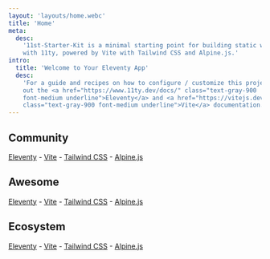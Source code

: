 ```yaml
---
layout: 'layouts/home.webc'
title: 'Home'
meta:
  desc:
    '11st-Starter-Kit is a minimal starting point for building static websites
    with 11ty, powered by Vite with Tailwind CSS and Alpine.js.'
intro:
  title: 'Welcome to Your Eleventy App'
  desc:
    'For a guide and recipes on how to configure / customize this project, check
    out the <a href="https://www.11ty.dev/docs/" class="text-gray-900
    font-medium underline">Eleventy</a> and <a href="https://vitejs.dev/"
    class="text-gray-900 font-medium underline">Vite</a> documentation.'
---
```


## Community

[Eleventy](https://www.11ty.dev/news/discord/) -
[Vite](https://chat.vitejs.dev/) - [Tailwind
CSS](https://tailwindcss.com/discord) - [Alpine.js](https://discord.gg/CGmj5nq)

## Awesome

[Eleventy](https://github.com/scottishstoater/awesome-eleventy) -
[Vite](https://github.com/vitejs/awesome-vite) - [Tailwind
CSS](https://github.com/aniftyco/awesome-tailwindcss) -
[Alpine.js](https://github.com/alpine-collective/awesome)

## Ecosystem

[Eleventy](https://www.11ty.dev/) - [Vite](https://vitejs.dev/) -
[Tailwind CSS](https://tailwindcss.com/) - [Alpine.js](https://github.com/alpinejs/alpine/)
